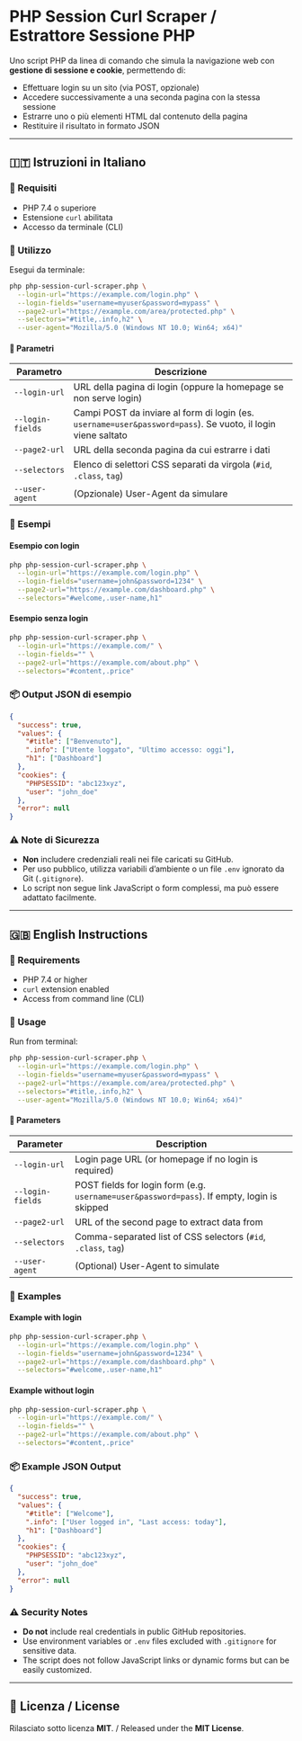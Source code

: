 # PHP Session Curl Scraper / Estrattore Sessione PHP

Uno script PHP da linea di comando che simula la navigazione web con **gestione di sessione e cookie**, permettendo di:

* Effettuare login su un sito (via POST, opzionale)
* Accedere successivamente a una seconda pagina con la stessa sessione
* Estrarre uno o più elementi HTML dal contenuto della pagina
* Restituire il risultato in formato JSON

---

## 🇮🇹 Istruzioni in Italiano

### 🧰 Requisiti

* PHP 7.4 o superiore
* Estensione `curl` abilitata
* Accesso da terminale (CLI)

### 🚀 Utilizzo

Esegui da terminale:

```bash
php php-session-curl-scraper.php \
  --login-url="https://example.com/login.php" \
  --login-fields="username=myuser&password=mypass" \
  --page2-url="https://example.com/area/protected.php" \
  --selectors="#title,.info,h2" \
  --user-agent="Mozilla/5.0 (Windows NT 10.0; Win64; x64)"
```

#### 🔹 Parametri

| Parametro        | Descrizione                                                                                                  |
| ---------------- | ------------------------------------------------------------------------------------------------------------ |
| `--login-url`    | URL della pagina di login (oppure la homepage se non serve login)                                            |
| `--login-fields` | Campi POST da inviare al form di login (es. `username=user&password=pass`). Se vuoto, il login viene saltato |
| `--page2-url`    | URL della seconda pagina da cui estrarre i dati                                                              |
| `--selectors`    | Elenco di selettori CSS separati da virgola (`#id`, `.class`, `tag`)                                         |
| `--user-agent`   | (Opzionale) User-Agent da simulare                                                                           |

### 🧩 Esempi

#### Esempio con login

```bash
php php-session-curl-scraper.php \
  --login-url="https://example.com/login.php" \
  --login-fields="username=john&password=1234" \
  --page2-url="https://example.com/dashboard.php" \
  --selectors="#welcome,.user-name,h1"
```

#### Esempio senza login

```bash
php php-session-curl-scraper.php \
  --login-url="https://example.com/" \
  --login-fields="" \
  --page2-url="https://example.com/about.php" \
  --selectors="#content,.price"
```

### 📦 Output JSON di esempio

```json
{
  "success": true,
  "values": {
    "#title": ["Benvenuto"],
    ".info": ["Utente loggato", "Ultimo accesso: oggi"],
    "h1": ["Dashboard"]
  },
  "cookies": {
    "PHPSESSID": "abc123xyz",
    "user": "john_doe"
  },
  "error": null
}
```

### ⚠️ Note di Sicurezza

* **Non** includere credenziali reali nei file caricati su GitHub.
* Per uso pubblico, utilizza variabili d’ambiente o un file `.env` ignorato da Git (`.gitignore`).
* Lo script non segue link JavaScript o form complessi, ma può essere adattato facilmente.

---

## 🇬🇧 English Instructions

### 🧰 Requirements

* PHP 7.4 or higher
* `curl` extension enabled
* Access from command line (CLI)

### 🚀 Usage

Run from terminal:

```bash
php php-session-curl-scraper.php \
  --login-url="https://example.com/login.php" \
  --login-fields="username=myuser&password=mypass" \
  --page2-url="https://example.com/area/protected.php" \
  --selectors="#title,.info,h2" \
  --user-agent="Mozilla/5.0 (Windows NT 10.0; Win64; x64)"
```

#### 🔹 Parameters

| Parameter        | Description                                                                                 |
| ---------------- | ------------------------------------------------------------------------------------------- |
| `--login-url`    | Login page URL (or homepage if no login is required)                                        |
| `--login-fields` | POST fields for login form (e.g. `username=user&password=pass`). If empty, login is skipped |
| `--page2-url`    | URL of the second page to extract data from                                                 |
| `--selectors`    | Comma-separated list of CSS selectors (`#id`, `.class`, `tag`)                              |
| `--user-agent`   | (Optional) User-Agent to simulate                                                           |

### 🧩 Examples

#### Example with login

```bash
php php-session-curl-scraper.php \
  --login-url="https://example.com/login.php" \
  --login-fields="username=john&password=1234" \
  --page2-url="https://example.com/dashboard.php" \
  --selectors="#welcome,.user-name,h1"
```

#### Example without login

```bash
php php-session-curl-scraper.php \
  --login-url="https://example.com/" \
  --login-fields="" \
  --page2-url="https://example.com/about.php" \
  --selectors="#content,.price"
```

### 📦 Example JSON Output

```json
{
  "success": true,
  "values": {
    "#title": ["Welcome"],
    ".info": ["User logged in", "Last access: today"],
    "h1": ["Dashboard"]
  },
  "cookies": {
    "PHPSESSID": "abc123xyz",
    "user": "john_doe"
  },
  "error": null
}
```

### ⚠️ Security Notes

* **Do not** include real credentials in public GitHub repositories.
* Use environment variables or `.env` files excluded with `.gitignore` for sensitive data.
* The script does not follow JavaScript links or dynamic forms but can be easily customized.

---

## 📄 Licenza / License

Rilasciato sotto licenza **MIT**. / Released under the **MIT License**.

